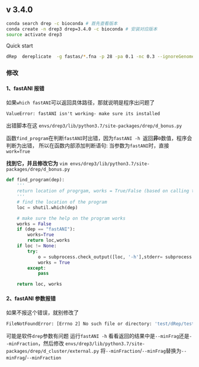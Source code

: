 ## v 3.4.0
```bash
conda search drep -c bioconda # 首先查看版本
conda create -n drep3 drep=3.4.0 -c bioconda # 安装对应版本
source activate drep3
```
Quick start
```bash
dRep  dereplicate  -g fastas/*.fna -p 28 -pa 0.1 -nc 0.3 --ignoreGenomeQuality  --S_algorithm fastANI test
```


### 修改
#### 1、fastANI 报错
如果`which fastANI`可以返回具体路径，那就说明是程序出问题了
```
ValueError: fastANI isn't working- make sure its installed
```
出错脚本在这
`envs/drep3/lib/python3.7/site-packages/drep/d_bonus.py`

函数`find_program`在判断`fastANI`时出错，因为`fastANI -h `返回**非**`0`数值，程序会判断为出错，
所以在函数内部添加判断语句:
当参数为`fastANI`时，直接`work=True`

**找到它，并且修改它为**
`vim envs/drep3/lib/python3.7/site-packages/drep/d_bonus.py`
```python
def find_program(dep):
    '''
    return location of progrgam, works = True/False (based on calling the help)
    '''
    # find the location of the program
    loc = shutil.which(dep)

    # make sure the help on the program works
    works = False
    if (dep == "fastANI"):
        works=True
        return loc,works
    if loc != None:
        try:
            o = subprocess.check_output([loc, '-h'],stderr= subprocess.STDOUT)
            works = True
        except:
            pass

    return loc, works

```

#### 2、fastANI 参数报错
如果不报这个错误，就别修改了
```bash
FileNotFoundError: [Errno 2] No such file or directory: 'test/dRep/test/data/fastANI_files/fastANI_out_beekzjgidy'
```
可能是软件`drep`参数有问题
运行`fastANI -h`
看看返回的结果中是`--minFrag`还是`--minFraction`，然后修改
`
envs/drep3/lib/python3.7/site-packages/drep/d_cluster/external.py
`
将`--minFraction`/`--minFrag`替换为`--minFrag`/`--minFraction`
